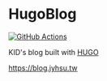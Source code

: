 # HugoBlog
[![GitHub Actions](https://github.com/jyhsu2000/HugoBlog/actions/workflows/github-pages.yml/badge.svg)](https://github.com/jyhsu2000/HugoBlog/actions/workflows/github-pages.yml)

KID's blog built with [HUGO](https://gohugo.io/)

https://blog.jyhsu.tw
